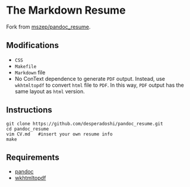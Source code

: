 # The Markdown Resume

Fork from [mszep/pandoc_resume](https://github.com/mszep/pandoc_resume).

## Modifications

+ `CSS`
+ `Makefile`
+ `Markdown` file
+ No ConText dependence to generate `PDF` output. Instead, use `wkhtmltopdf` to convert `html` file to `PDF`. In this way, `PDF` output has the same layout as `html` version.

## Instructions

    git clone https://github.com/desperadoshi/pandoc_resume.git
    cd pandoc_resume
    vim CV.md   #insert your own resume info
    make

## Requirements

+ [pandoc](http://pandoc.org/)
+ [wkhtmltopdf](http://wkhtmltopdf.org/)